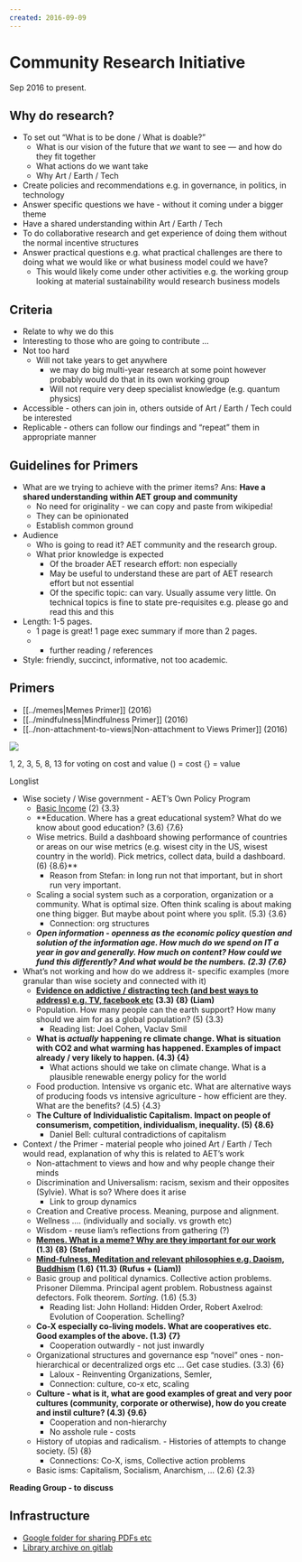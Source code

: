```yaml
---
created: 2016-09-09
---
```


# Community Research Initiative

Sep 2016 to present.

## Why do research?

- To set out “What is to be done / What is doable?”
    - What is our vision of the future that *we* want to see — and how
      do they fit together
    - What actions do we want take
    - Why Art / Earth / Tech
- Create policies and recommendations e.g. in governance, in politics,
  in technology
- Answer specific questions we have - without it coming under a bigger
  theme
- Have a shared understanding within Art / Earth / Tech
- To do collaborative research and get experience of doing them
  without the normal incentive structures
- Answer practical questions e.g. what practical challenges are there
  to doing what we would like or what business model could we have?
    - This would likely come under other activities e.g. the working
      group looking at material sustainability would research
      business models

## Criteria

- Relate to why we do this
- Interesting to those who are going to contribute …
- Not too hard
    - Will not take years to get anywhere
        - we may do big multi-year research at some point however
          probably would do that in its own working group
        - Will not require very deep specialist knowledge (e.g.
          quantum physics)
- Accessible - others can join in, others outside of Art / Earth /
  Tech could be interested
- Replicable - others can follow our findings and “repeat” them in
  appropriate manner

## Guidelines for Primers

- What are we trying to achieve with the primer items? Ans: **Have a
  shared understanding within AET group and community**
    - No need for originality - we can copy and paste from wikipedia!
    - They can be opinionated
    - Establish common ground
- Audience
    - Who is going to read it? AET community and the research group.
    - What prior knowledge is expected
        - Of the broader AET research effort: non especially
        - May be useful to understand these are part of AET
          research effort but not essential
        - Of the specific topic: can vary. Usually assume very little.
          On technical topics is fine to state pre-requisites e.g.
          please go and read this and this
- Length: 1-5 pages.
    - 1 page is great! 1 page exec summary if more than 2 pages.
    - + further reading / references
- Style: friendly, succinct, informative, not too academic.

## Primers

- [[../memes|Memes Primer]] (2016)
- [[../mindfulness|Mindfulness Primer]] (2016)
- [[../non-attachment-to-views|Non-attachment to Views Primer]] (2016)

![](/vault/assets/notebook/AET-research-programme.png)

1, 2, 3, 5, 8, 13 for voting on cost and value
() = cost
{} = value

Longlist

-   Wise society / Wise government - AET’s Own Policy Program
    - [Basic Income](https://docs.google.com/document/d/1yLUouyANM4dFwWsiP22CDtM0flbA5MT9Mi8Zz2vkpxQ/edit) (2) {3.3}
    - **Education. Where has a great educational system? What do we know about good education? (3.6) {7.6}
    - Wise metrics. Build a dashboard showing performance of countries or areas on our wise metrics (e.g. wisest city in the US, wisest country in the world). Pick metrics, collect data, build a dashboard. (6) {8.6}**
        - Reason from Stefan: in long run not that important, but in short run very important.
    -   Scaling a social system such as a corporation, organization or a community. What is optimal size. Often think scaling is about making one thing bigger. But maybe about point where you split. (5.3) {3.6}
        - Connection: org structures
    -   _**Open information - openness as the economic policy question and solution of the information age. How much do we spend on IT a year in gov and generally. How much on content? How could we fund this differently? And what would be the numbers. (2.3) {7.6}**_
-   What’s not working and how do we address it- specific examples (more granular than wise society and connected with it)
    -   **[Evidence on addictive / distracting tech (and best ways to address) e.g. TV, facebook etc](https://docs.google.com/document/d/1PvdLV-PzAMH3lLdAfaRcsa5N3pBZMCpaofYFFlPj46s/edit) (3.3) {8} (Liam)**
    - Population. How many people can the earth support? How many should we aim for as a global population? (5) {3.3}
        - Reading list: Joel Cohen, Vaclav Smil
    -   **What is _actually_ happening re climate change. What is situation with CO2 and what warming has happened. Examples of impact already / very likely to happen. (4.3) {4}**
        - What actions should we take on climate change. What is a plausible renewable energy policy for the world
    -   Food production. Intensive vs organic etc. What are alternative ways of producing foods vs intensive agriculture - how efficient are they. What are the benefits? (4.5) {4.3}
    - **The Culture of Individualistic Capitalism. Impact on people of consumerism, competition, individualism, inequality. (5) {8.6}**
        - Daniel Bell: cultural contradictions of capitalism
-   Context / the Primer - material people who joined Art / Earth / Tech would read, explanation of why this is related to AET’s work
    -   Non-attachment to views and how and why people change their minds
    - Discrimination and Universalism: racism, sexism and their opposites (Sylvie). What is so? Where does it arise
        - Link to group dynamics
    -   Creation and Creative process. Meaning, purpose and alignment.
    - Wellness …. (individually and socially. vs growth etc)
    - Wisdom - reuse liam’s reflections from gathering (?)
    - **[Memes. What is a meme? Why are they important for our work](https://docs.google.com/document/d/1Gi4EGft8fvvFfvpo8RAgIeer3XjhL0fP57OsBMnr2Is/edit) (1.3) {8} (Stefan)**
    - **[Mind-fulness, Meditation and relevant philosophies e.g. Daoism, Buddhism](https://docs.google.com/document/d/14mJmmLYmaqLY5aoX1dFskHsbVL5SkXcXWSWsfoqq_-Y/edit) (1.6) {11.3} (Rufus + (Liam))**
    - Basic group and political dynamics. Collective action problems. Prisoner Dilemma. Principal agent problem. Robustness against defectors. Folk theorem. _Sorting._ (1.6) {5.3}
        - Reading list: John Holland: Hidden Order, Robert Axelrod: Evolution of Cooperation. Schelling?
    - **Co-X especially co-living models. What are cooperatives etc. Good examples of the above. (1.3) {7}**
        - Cooperation outwardly - not just inwardly
    - Organizational structures and governance esp “novel” ones - non-hierarchical or decentralized orgs etc … Get case studies. (3.3) {6}
        - Laloux - Reinventing Organizations, Semler,  
        - Connection: culture, co-x etc, scaling
    -   **Culture - what is it, what are good examples of great and very poor cultures (community, corporate or otherwise), how do you create and instil culture? (4.3) {9.6}**
        - Cooperation and non-hierarchy
        - No asshole rule - costs
    -   History of utopias and radicalism. - Histories of attempts to change society. (5) {8}
        - Connections: Co-X, isms, Collective action problems
    -   Basic isms: Capitalism, Socialism, Anarchism, … (2.6) {2.3}

**Reading Group - to discuss**
  

## Infrastructure

-   [Google folder for sharing PDFs etc](https://drive.google.com/drive/folders/0B71dIXQ8FMarVmhRNnYyZ2pjalU)
-   [Library archive on gitlab](http://gitlab.com/rufuspollock/library-archive)
